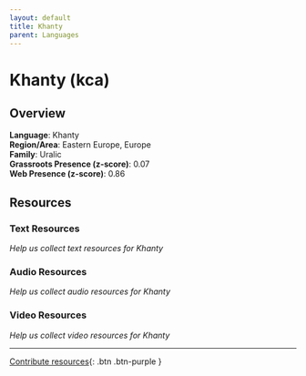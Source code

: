 ```yaml
---
layout: default
title: Khanty
parent: Languages
---
```


# Khanty (kca)

## Overview

**Language**: Khanty  
**Region/Area**: Eastern Europe, Europe  
**Family**: Uralic  
**Grassroots Presence (z-score)**: 0.07  
**Web Presence (z-score)**: 0.86  

## Resources

### Text Resources
*Help us collect text resources for Khanty*

### Audio Resources
*Help us collect audio resources for Khanty*

### Video Resources
*Help us collect video resources for Khanty*

---

[Contribute resources](https://forms.office.com/e/1SfLJx3u1r){: .btn .btn-purple }
